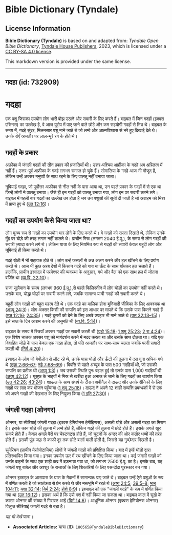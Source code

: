 # Bible Dictionary (Tyndale)

## License Information

**Bible Dictionary (Tyndale)** is based on and adapted from: _Tyndale Open Bible Dictionary_, [Tyndale House Publishers](https://tyndaleopenresources.com/), 2023, which is licensed under a [CC BY-SA 4.0 license](https://creativecommons.org/licenses/by-sa/4.0/legalcode.en).

This markdown version is provided under the same license.



--------------------------------

## गदहा (id: 732909)

गदहा
====

एक पशु जिसका उपयोग लोग भारी बोझ उठाने और सवारी के लिए करते हैं। बाइबल में जिन गदहों (इक्वस एसिनस) का उल्लेख है, वे आज यूरोप में पाए जाने वाले छोटे और कम सहयोगी गदहों से भिन्न थे। बाइबल के समय में, गदहे सुंदर, मिलनसार पशु माने जाते थे जो लम्बे और आत्मविश्वास से भरे हुए दिखाई देते थे। उनके रोएँ आमतौर पर लाल\-भूरे रंग के होते थे।

गदहों के प्रकार
---------------

अफ्रीका में जंगली गदहों की तीन प्रकार की प्रजातियाँ थी। उत्तर\-पश्चिम अफ्रीका के गदहे अब अस्तित्व में नहीं हैं। उत्तर\-पूर्व अफ्रीका के गदहे लगभग समाप्त हो चुके हैं। सोमालिया के गदहे आज भी मौजूद हैं, लेकिन उन्हें अक्सर मनुष्यों के साथ रहने के लिए पालतू नहीं बनाया जाता।

नूबियाई गदहा, जो पूर्वोत्तर अफ्रीका से नील नदी के पास आया था, उन पहले प्रकार के गदहों में से एक था जिन्हें लोगों ने पालतू बनाया। जैसे ही इन गदहों को पालतू बनाया गया, लोग इन पर सवारी करने लगे। बाइबल में पहली बार गदहों का उल्लेख तब होता है जब उन पशुओं की सूची दी जाती है जो अब्राहम को मिस्र में प्राप्त हुए थे ([उत 12:16](https://ref.ly/Gen12:16))।

गदहों का उपयोग कैसे किया जाता था?
---------------------------------

लोग मुख्य रूप से गदहों का उपयोग भार ढोने के लिए करते थे। वे गदहों को रास्ता दिखाते थे, लेकिन उनके मुँह पर घोड़े की तरह लगाम नहीं डालते थे। प्राचीन मिस्र (लगभग 2040 ई.पू.), के समय से लोग गदहों की सवारी ज़्यादा करने लगे थे। लेकिन यात्रा के लिए नियमित रूप से गदहों की सवारी केवल यहूदी लोग और नूबियाई ही किया करते थे।

गदहे खेती में भी सहायक होते थे। लोग उन्हें फसलों से अन्न अलग करने और हल खींचने के लिए प्रयोग करते थे। आज भी कुछ अरब देशों में किसान गदहे को गाय या ऊँट के साथ बाँधकर हल चलाते हैं। हालाँकि, प्राचीन इस्राएल में परमेश्वर की व्यवस्था के अनुसार, गधे और बैल को एक साथ हल में जोतना वर्जित था ([व्य.वि. 22:10](https://ref.ly/Deut22:10))।

राजा सुलैमान के समय (लगभग 960 ई.पू.),से पहले फिलिस्तीन में लोग घोड़ों का उपयोग नहीं करते थे। उसके बाद, योद्धा घोड़ों पर सवारी करने लगे, जबकि सामान्य यात्री गदहों की सवारी करते थे।

यहूदी लोग गदहों को बहुत महत्व देते थे। एक गदहे का मालिक होना बुनियादी जीविका के लिए आवश्यक था ([अय्यू 24:3](https://ref.ly/Job24:3))। लोग अक्सर किसी की सम्पत्ति को इस आधार पर मापते थे कि उसके पास कितने गदहे हैं ([उत 12:16](https://ref.ly/Gen12:16); [24:35](https://ref.ly/Gen24:35))। गदहे दूसरों को देने के लिए अच्छे उपहार भी माने जाते थे ([उत 32:13–15](https://ref.ly/Gen32:13-Gen32:15))। इसे सब्त के दिन आराम करने की अनुमति थी ([व्य.वि. 5:14](https://ref.ly/Deut5:14))।

बाइबल के समय में स्त्रियाँ अक्सर गदहों पर सवारी करती थी ([यहो 15:18](https://ref.ly/Josh15:18); [1 शमू 25:23](https://ref.ly/1Sam25:23); [2 रा 4:24](https://ref.ly/2Kgs4:24))। एक विशेष चालक अक्सर पशु को मार्गदर्शन करने में मदद करता था और उसके साथ दौड़ता था। यदि एक विवाहित जोड़े के पास केवल एक गदहा होता, तो पति आमतौर पर साथ\-साथ चलता जबकि पत्नी सवारी करती थी ([निर्ग 4:20](https://ref.ly/Exod4:20))।

इस्राएल के लोग जो बेबीलोन से लौट रहे थे, उनके पास घोड़ों और ऊँटों की तुलना में दस गुना अधिक गधे थे ([एज्रा 2:66–67](https://ref.ly/Ezra2:66-Ezra2:67); [नहे 7:68–69](https://ref.ly/Neh7:68-Neh7:69))। विपत्ति से पहले अय्यूब के पास 500 गदहियाँ थी, जो उसकी सम्पत्ति का प्रतीक थी ([अय्यू 1:3](https://ref.ly/Job1:3))। जब उसकी स्थिति पुनः बहाल हुई तो उनके पास 1,000 गदहियाँ थी ([अय्यू 42:12](https://ref.ly/Job42:12))। यूसुफ के भाइयों ने मिस्र से खरीदा हुआ अनाज ले जाने के लिए गदहों का उपयोग किया ([उत 42:26](https://ref.ly/Gen42:26); [43:24](https://ref.ly/Gen43:24))। शाऊल के साथ संघर्ष के दौरान अबीगैल ने दाऊद और उनके सैनिकों के लिए गदहों पर लाद कर भोजन पहुँचाया ([1 शमू 25:18](https://ref.ly/1Sam25:18))। दाऊद ने अपने 12 शाही सम्पत्ति प्रबन्धकों में से एक को अपने गदहों की देखभाल के लिए नियुक्त किया ([1 इति 27:30](https://ref.ly/1Chr27:30))।

जंगली गदहा (ओनगर)
-----------------

ओनगर, या सीरियाई जंगली गदहा (इक्वस हेमियोनस हेमीहिप्पस), असली घोड़े और असली गदहा का मिश्रण है। इसके कान घोड़े की तुलना में लम्बे होते हैं, लेकिन गदहे की तुलना में छोटे होते हैं। इसके अगले खुर संकरे होते हैं। केवल अगले पैरों पर चेस्टनट्स होते हैं, जो घुटनों के अन्दर की ओर कठोर धब्बों की तरह होते हैं। इसकी पूंछ जड़ से काफी दूर तक छोटे बालों वाली होती है, जिससे यह गुच्छेदार दिखती है।

सुमेरियन (प्राचीन मेसोपोटामिया) लोगों ने जंगली गदहों को प्रशिक्षित किया। बाद में इन्हें घोड़ों द्वारा प्रतिस्थापित किया गया। इनका उपयोग ऊर में रथ खींचने के लिए किया जाता था। कई जंगली गदहों को उनके वाहनों के साथ एक शाही कब्र में दफनाया गया था, जो लगभग 2500 ई.पू. का है। इसके बाद, यह जंगली पशु बाबेल और अश्शूर के राजाओं के लिए शिकारियों के लिए पसन्दीदा पुरस्कार बन गया।

ओनगर इस्राएल के आसपास के घास के मैदानों में सामान्यतः पाए जाते थे। बाइबल उन्हें ऐसे पशुओं के रूप में वर्णित करती है जो स्वतंत्रता से प्रेम करते थे और मरूभूमि में रहते थे ([अय्यू 24:5](https://ref.ly/Job24:5); [39:5–8](https://ref.ly/Job39:5-Job39:8); [भज 104:11](https://ref.ly/Ps104:11); [यशा 32:14](https://ref.ly/Isa32:14); [यिर्म 2:24](https://ref.ly/Jer2:24); [होशे 8:9](https://ref.ly/Hos8:9))। इश्माएल को एक "जंगली गदहे" के रूप में वर्णित किया गया था ([उत 16:12](https://ref.ly/Gen16:12))। इसका अर्थ है कि उसे वश में नहीं किया जा सकता था। बाइबल काल में सूखे के कारण ओनगर की संख्या में गिरावट आई ([यिर्म 14:6](https://ref.ly/Jer14:6))। आधुनिक ओनगर (इक्वस हेमियोनस ओनगर) विलुप्त सीरियाई जंगली गदहे से बड़ा है।

*यह भी देखें* यात्रा।

* **Associated Articles:** यात्रा (ID: `180565@TyndaleBibleDictionary`)

